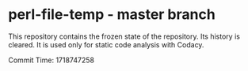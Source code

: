 # perl-file-temp - master branch

This repository contains the frozen state of the repository.
Its history is cleared. It is used only for static code
analysis with Codacy.

Commit Time: 1718747258